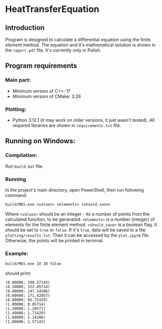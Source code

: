 # HeatTransferEquation

## Introduction
Program is designed to calculate a differential equation using the finite element method. The equation and it's mathematical solution
is shown in the `report.pdf` file. It's currently only in Polish.

## Program requirements
### Main part:
- Minimum version of C++: 17
- Minimum version of CMake: 3.26
### Plotting:
- Python 3.12.1 (it may work on older versions, it just wasn't tested). All required libraries are shown in `requirements.txt` file.

## Running on Windows:
### Compilation:
Run `build.bat` file.
### Running 
In the project's main directory, open PowerShell, then run following command:
```bat
build/MES.exe <values> <elements> <should_save>
```
Where `<values>` should be an integer - its a number of points from the calculated function, to be generated. `<elements>` is a number (integer) of elements for the finite element method. `<should_save>` is a boolean flag. It should be set to `true` or `false`. If it's `true`, data will be saved to a file: `plotting/results.txt`. Then it can be accessed by the `plot.ipynb` file. Otherwise, the points will be printed in terminal.

### Example:
```bat
build/MES.exe 10 10 false
```
should print:
```
(0.00000; 398.57143)
(0.20000; 322.85714)
(0.40000; 247.14286)
(0.60000; 171.42857)
(0.80000; 95.71429)
(1.00000; 0.85714)
(1.20000; 1.28571)
(1.40000; 1.71429)
(1.60000; 2.14286)
(1.80000; 2.57143)
```

